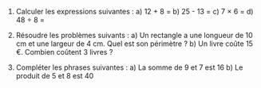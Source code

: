 1. Calculer les expressions suivantes :
   a) 12 + 8 = 
   b) 25 - 13 = 
   c) 7 × 6 = 
   d) 48 ÷ 8 =

2. Résoudre les problèmes suivants :
   a) Un rectangle a une longueur de 10 cm et une largeur de 4 cm. Quel est son périmètre ? 
   b) Un livre coûte 15 €. Combien coûtent 3 livres ? 

3. Compléter les phrases suivantes :
   a) La somme de 9 et 7 est 16
   b) Le produit de 5 et 8 est 40

